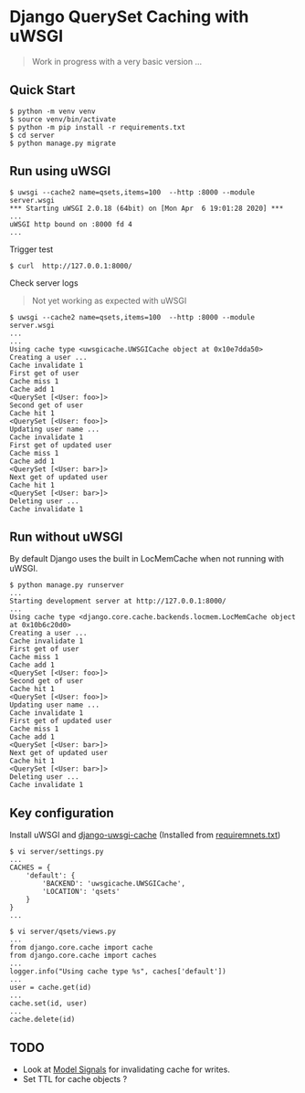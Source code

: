 # Django QuerySet Caching with uWSGI

> Work in progress with a very basic version ...

## Quick Start

```shell script
$ python -m venv venv
$ source venv/bin/activate
$ python -m pip install -r requirements.txt
$ cd server
$ python manage.py migrate
```

## Run using uWSGI 

```shell script
$ uwsgi --cache2 name=qsets,items=100  --http :8000 --module server.wsgi
*** Starting uWSGI 2.0.18 (64bit) on [Mon Apr  6 19:01:28 2020] ***
...
uWSGI http bound on :8000 fd 4
...
```

Trigger test

```shell script
$ curl  http://127.0.0.1:8000/
```

Check server logs

> Not yet working as expected with uWSGI

```shell script
$ uwsgi --cache2 name=qsets,items=100  --http :8000 --module server.wsgi
...
...
Using cache type <uwsgicache.UWSGICache object at 0x10e7dda50>
Creating a user ...
Cache invalidate 1
First get of user
Cache miss 1
Cache add 1
<QuerySet [<User: foo>]>
Second get of user
Cache hit 1
<QuerySet [<User: foo>]>
Updating user name ...
Cache invalidate 1
First get of updated user
Cache miss 1
Cache add 1
<QuerySet [<User: bar>]>
Next get of updated user
Cache hit 1
<QuerySet [<User: bar>]>
Deleting user ...
Cache invalidate 1
```

## Run without uWSGI

By default Django uses the built in LocMemCache when not running with uWSGI.

```shell script
$ python manage.py runserver
...
Starting development server at http://127.0.0.1:8000/
...
Using cache type <django.core.cache.backends.locmem.LocMemCache object at 0x10b6c20d0>
Creating a user ...
Cache invalidate 1
First get of user
Cache miss 1
Cache add 1
<QuerySet [<User: foo>]>
Second get of user
Cache hit 1
<QuerySet [<User: foo>]>
Updating user name ...
Cache invalidate 1
First get of updated user
Cache miss 1
Cache add 1
<QuerySet [<User: bar>]>
Next get of updated user
Cache hit 1
<QuerySet [<User: bar>]>
Deleting user ...
Cache invalidate 1
```

## Key configuration

Install uWSGI and [django-uwsgi-cache](https://pypi.org/project/django-uwsgi-cache/)
(Installed from [requiremnets.txt](requirements.txt))

```shell script
$ vi server/settings.py 
...
CACHES = { 
    'default': {
        'BACKEND': 'uwsgicache.UWSGICache',
        'LOCATION': 'qsets'
    }   
}  
...
```

```shell script
$ vi server/qsets/views.py 
...
from django.core.cache import cache
from django.core.cache import caches
...
logger.info("Using cache type %s", caches['default'])
...
user = cache.get(id)
...
cache.set(id, user)
...
cache.delete(id) 
```

## TODO

- Look at [Model Signals](https://docs.djangoproject.com/en/3.0/ref/signals/) for invalidating cache for writes.
- Set TTL for cache objects ?
